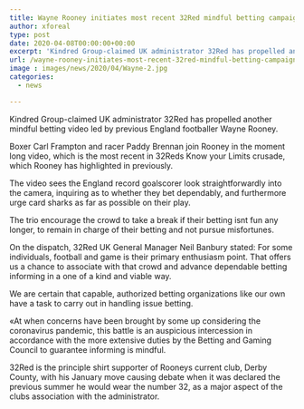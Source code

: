 ```yaml
---
title: Wayne Rooney initiates most recent 32Red mindful betting campaign
author: xforeal 
type: post
date: 2020-04-08T00:00:00+00:00
excerpt: 'Kindred Group-claimed UK administrator 32Red has propelled another mindful betting video led by previous England footballer Wayne Rooney '
url: /wayne-rooney-initiates-most-recent-32red-mindful-betting-campaign/
image : images/news/2020/04/Wayne-2.jpg
categories:
  - news

---
```

Kindred Group-claimed UK administrator 32Red has propelled another mindful betting video led by previous England footballer Wayne Rooney. 

Boxer Carl Frampton and racer Paddy Brennan join Rooney in the moment long video, which is the most recent in 32Reds Know your Limits crusade, which Rooney has highlighted in previously. 

The video sees the England record goalscorer look straightforwardly into the camera, inquiring as to whether they bet dependably, and furthermore urge card sharks as far as possible on their play. 

The trio encourage the crowd to take a break if their betting isnt fun any longer, to remain in charge of their betting and not pursue misfortunes. 

On the dispatch, 32Red UK General Manager Neil Banbury stated: For some individuals, football and game is their primary enthusiasm point. That offers us a chance to associate with that crowd and advance dependable betting informing in a one of a kind and viable way. 

We are certain that capable, authorized betting organizations like our own have a task to carry out in handling issue betting. 

&#171;At when concerns have been brought by some up considering the coronavirus pandemic, this battle is an auspicious intercession in accordance with the more extensive duties by the Betting and Gaming Council to guarantee informing is mindful. 

32Red is the principle shirt supporter of Rooneys current club, Derby County, with his January move causing debate when it was declared the previous summer he would wear the number 32, as a major aspect of the clubs association with the administrator.
